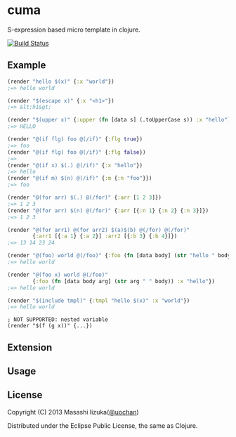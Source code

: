 # cuma

S-expression based micro template in clojure.

[![Build Status](https://travis-ci.org/liquidz/cuma.png?branch=master)](https://travis-ci.org/liquidz/cuma)

## Example

```clojure
(render "hello $(x)" {:x "world"})
;=> hello world

(render "$(escape x)" {:x "<h1>"})
;=> &lt;h1&gt;

(render "$(upper x)" {:upper (fn [data s] (.toUpperCase s)) :x "hello")
;=> HELLO

(render "@(if flg) foo @(/if)" {:flg true})
;=> foo
(render "@(if flg) foo @(/if)" {:flg false})
;=>
(render "@(if x) $(.) @(/if)" {:x "hello"})
;=> hello
(render "@(if m) $(n) @(/if)" {:m {:n "foo"}})
;=> foo

(render "@(for arr) $(.) @(/for)" {:arr [1 2 3]})
;=> 1 2 3
(render "@(for arr) $(n) @(/for)" {:arr [{:n 1} {:n 2} {:n 3}]})
;=> 1 2 3

(render "@(for arr1) @(for arr2) $(a)$(b) @(/for) @(/for)"
        {:arr1 [{:a 1} {:a 2}] :arr2 [{:b 3} {:b 4}]})
;=> 13 14 23 24

(render "@(foo) world @(/foo)" {:foo (fn [data body] (str "hello " body))})
;=> hello world

(render "@(foo x) world @(/foo)"
        {:foo (fn [data body arg] (str arg " " body)) :x "hello"})
;=> hello world

(render "$(include tmpl)" {:tmpl "hello $(x)" :x "world"})
;=> hello world
```

```clojur
; NOT SUPPORTED: nested variable
(render "$(f (g x))" {...})
```


## Extension


## Usage

## License

Copyright (C) 2013 Masashi Iizuka([@uochan](http://twitter.com))

Distributed under the Eclipse Public License, the same as Clojure.
